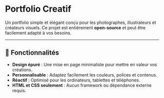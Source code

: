 # Portfolio Creatif 

Un portfolio simple et élégant conçu pour les photographes, illustrateurs et créateurs visuels. Ce projet est entièrement **open-source** et peut être facilement adapté à vos besoins.

---

## 🎨 Fonctionnalités

- **Design épuré** : Une mise en page minimaliste pour mettre en valeur vos créations.
- **Personnalisable** : Adaptez facilement les couleurs, polices et contenus.
- **Réactif** : Optimisé pour les ordinateurs, tablettes et téléphones.
- **HTML et CSS seulement** : Aucun framework ou dépendance externe requis.



